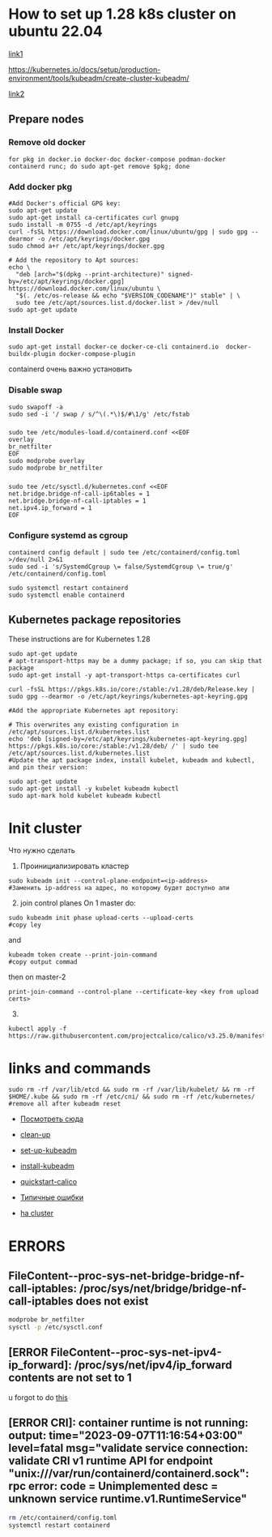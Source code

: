 # How to set up  1.28 k8s cluster on ubuntu 22.04
[link1](https://computingforgeeks.com/install-kubernetes-cluster-ubuntu-jammy/)

https://kubernetes.io/docs/setup/production-environment/tools/kubeadm/create-cluster-kubeadm/

[link2](https://www.linuxtechi.com/install-kubernetes-on-ubuntu-22-04/)
##  Prepare nodes 

### Remove old docker
```
for pkg in docker.io docker-doc docker-compose podman-docker containerd runc; do sudo apt-get remove $pkg; done
```  

### Add docker pkg

```shell
#Add Docker's official GPG key:
sudo apt-get update
sudo apt-get install ca-certificates curl gnupg
sudo install -m 0755 -d /etc/apt/keyrings
curl -fsSL https://download.docker.com/linux/ubuntu/gpg | sudo gpg --dearmor -o /etc/apt/keyrings/docker.gpg
sudo chmod a+r /etc/apt/keyrings/docker.gpg

# Add the repository to Apt sources:
echo \
  "deb [arch="$(dpkg --print-architecture)" signed-by=/etc/apt/keyrings/docker.gpg] https://download.docker.com/linux/ubuntu \
  "$(. /etc/os-release && echo "$VERSION_CODENAME")" stable" | \
  sudo tee /etc/apt/sources.list.d/docker.list > /dev/null
sudo apt-get update
```
### Install Docker
```shell
sudo apt-get install docker-ce docker-ce-cli containerd.io  docker-buildx-plugin docker-compose-plugin
```
containerd очень важно установить

### Disable swap
```shell
sudo swapoff -a
sudo sed -i '/ swap / s/^\(.*\)$/#\1/g' /etc/fstab
```

### 
```shell
sudo tee /etc/modules-load.d/containerd.conf <<EOF
overlay
br_netfilter
EOF
sudo modprobe overlay
sudo modprobe br_netfilter
```

###
```shell
sudo tee /etc/sysctl.d/kubernetes.conf <<EOF
net.bridge.bridge-nf-call-ip6tables = 1
net.bridge.bridge-nf-call-iptables = 1
net.ipv4.ip_forward = 1
EOF 
```

### Configure systemd as cgroup
```shell
containerd config default | sudo tee /etc/containerd/config.toml >/dev/null 2>&1
sudo sed -i 's/SystemdCgroup \= false/SystemdCgroup \= true/g' /etc/containerd/config.toml

sudo systemctl restart containerd
sudo systemctl enable containerd
```

##  Kubernetes package repositories
These instructions are for Kubernetes 1.28

```shell
sudo apt-get update
# apt-transport-https may be a dummy package; if so, you can skip that package
sudo apt-get install -y apt-transport-https ca-certificates curl

curl -fsSL https://pkgs.k8s.io/core:/stable:/v1.28/deb/Release.key | sudo gpg --dearmor -o /etc/apt/keyrings/kubernetes-apt-keyring.gpg

#Add the appropriate Kubernetes apt repository:

# This overwrites any existing configuration in /etc/apt/sources.list.d/kubernetes.list
echo 'deb [signed-by=/etc/apt/keyrings/kubernetes-apt-keyring.gpg] https://pkgs.k8s.io/core:/stable:/v1.28/deb/ /' | sudo tee /etc/apt/sources.list.d/kubernetes.list
#Update the apt package index, install kubelet, kubeadm and kubectl, and pin their version:

sudo apt-get update
sudo apt-get install -y kubelet kubeadm kubectl
sudo apt-mark hold kubelet kubeadm kubectl
```


# Init cluster

Что нужно сделать
1. Проинициализировать кластер 
```shell
sudo kubeadm init --control-plane-endpoint=<ip-address> 
#Заменить ip-address на адрес, по которому будет доступно апи
```
2. join control planes
On 1 master do:
```shell
sudo kubeadm init phase upload-certs --upload-certs
#copy ley
``` 

and 
```shell
kubeadm token create --print-join-command
#copy output commad 
```

then on master-2

```shell
print-join-command --control-plane --certificate-key <key from upload certs>
```


3. 
```shell
kubectl apply -f https://raw.githubusercontent.com/projectcalico/calico/v3.25.0/manifests/calico.yaml
```





# links and commands
```shell
sudo rm -rf /var/lib/etcd && sudo rm -rf /var/lib/kubelet/ && rm -rf  $HOME/.kube && sudo rm -rf /etc/cni/ && sudo rm -rf /etc/kubernetes/
#remove all after kubeadm reset
```
- [Посмотреть сюда](https://github.com/justmeandopensource/kubernetes/tree/master/docs)
- [clean-up](https://kubernetes.io/docs/setup/production-environment/tools/kubeadm/create-cluster-kubeadm/#tear-down)

- [set-up-kubeadm](https://kubernetes.io/docs/reference/setup-tools/kubeadm/)

- [install-kubeadm](https://kubernetes.io/docs/setup/production-environment/tools/kubeadm/install-kubeadm/)

- [quickstart-calico](https://docs.tigera.io/calico/latest/getting-started/kubernetes/quickstart)

- [Типичные ошибки](https://stackoverflow.com/questions/61305498/kubernetes-couldnt-able-to-join-master-node-error-execution-phase-preflight)

- [ha cluster](https://medium.com/velotio-perspectives/demystifying-high-availability-in-kubernetes-using-kubeadm-3d83ed8c458b#:~:text=High%20Availability%20in%20action,more%20pods%2C%20deployment%20services%20etc.)



# ERRORS
## FileContent--proc-sys-net-bridge-bridge-nf-call-iptables: /proc/sys/net/bridge/bridge-nf-call-iptables does not exist


```bash 
modprobe br_netfilter
sysctl -p /etc/sysctl.conf
```


## [ERROR FileContent--proc-sys-net-ipv4-ip_forward]: /proc/sys/net/ipv4/ip_forward contents are not set to 1
u forgot to do [this](https://kubernetes.io/docs/setup/production-environment/container-runtimes/)

## [ERROR CRI]: container runtime is not running: output: time="2023-09-07T11:16:54+03:00" level=fatal msg="validate service connection: validate CRI v1 runtime API for endpoint \"unix:///var/run/containerd/containerd.sock\": rpc error: code = Unimplemented desc = unknown service runtime.v1.RuntimeService"
```bash
rm /etc/containerd/config.toml
systemctl restart containerd
```









